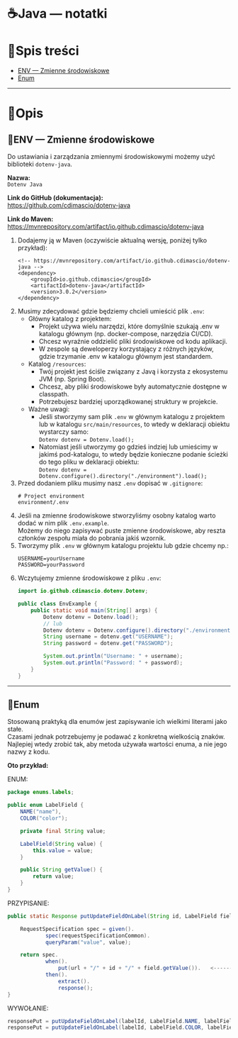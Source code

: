 # ☕Java — notatki

# 📑Spis treści

- [ENV — Zmienne środowiskowe](#env)
- [Enum](#enum)

---

# 📝Opis

## 📄ENV — Zmienne środowiskowe <a name="env"></a>

Do ustawiania i zarządzania zmiennymi środowiskowymi możemy użyć biblioteki `dotenv-java`.

**Nazwa:**  
`Dotenv Java`

**Link do GitHub (dokumentacja):**  
https://github.com/cdimascio/dotenv-java

**Link do Maven:**  
https://mvnrepository.com/artifact/io.github.cdimascio/dotenv-java

1. Dodajemy ją w Maven (oczywiście aktualną wersję, poniżej tylko przykład):
    ```maven
    <!-- https://mvnrepository.com/artifact/io.github.cdimascio/dotenv-java -->
    <dependency>
        <groupId>io.github.cdimascio</groupId>
        <artifactId>dotenv-java</artifactId>
        <version>3.0.2</version>
    </dependency>
    ```
2. Musimy zdecydować gdzie będziemy chcieli umieścić plik `.env`:
    - Główny katalog z projektem:
        - Projekt używa wielu narzędzi, które domyślnie szukają .env w katalogu głównym (np. docker-compose, narzędzia CI/CD).
        - Chcesz wyraźnie oddzielić pliki środowiskowe od kodu aplikacji.
        - W zespole są deweloperzy korzystający z różnych języków, gdzie trzymanie .env w katalogu głównym jest standardem.
    - Katalog `/resources`:
        - Twój projekt jest ściśle związany z Javą i korzysta z ekosystemu JVM (np. Spring Boot).
        - Chcesz, aby pliki środowiskowe były automatycznie dostępne w classpath.
        - Potrzebujesz bardziej uporządkowanej struktury w projekcie.
    - Ważne uwagi:
        - Jeśli stworzymy sam plik `.env` w głównym katalogu z projektem lub w katalogu `src/main/resources`, to wtedy
          w deklaracji obiektu wystarczy samo:  
          `Dotenv dotenv = Dotenv.load();`
        - Natomiast jeśli utworzymy go gdzieś indziej lub umieścimy w jakimś pod-katalogu, to wtedy będzie konieczne podanie
          ścieżki do tego pliku w deklaracji obiektu:  
          `Dotenv dotenv = Dotenv.configure().directory("./environment").load();`
3. Przed dodaniem pliku musimy nasz `.env` dopisać w `.gitignore`:
   ```gitignore
   # Project environment
   environment/.env
   ```
4. Jeśli na zmienne środowiskowe stworzyliśmy osobny katalog warto dodać w nim plik `.env.example`.  
   Możemy do niego zapisywać puste zmienne środowiskowe, aby reszta członków zespołu miała do pobrania jakiś wzornik.
5. Tworzymy plik `.env` w głównym katalogu projektu lub gdzie chcemy np.:
    ```.env
    USERNAME=yourUsername
    PASSWORD=yourPassword
    ```
6. Wczytujemy zmienne środowiskowe z pliku `.env`:
    ```java
    import io.github.cdimascio.dotenv.Dotenv;
    
    public class EnvExample {
        public static void main(String[] args) {
            Dotenv dotenv = Dotenv.load();
            // lub
            Dotenv dotenv = Dotenv.configure().directory("./environment").load();
            String username = dotenv.get("USERNAME");
            String password = dotenv.get("PASSWORD");
    
            System.out.println("Username: " + username);
            System.out.println("Password: " + password);
        }
    }
    ```

---

## 📄Enum <a name="enum"></a>

Stosowaną praktyką dla enumów jest zapisywanie ich wielkimi literami jako stałe.  
Czasami jednak potrzebujemy je podawać z konkretną wielkością znaków.  
Najlepiej wtedy zrobić tak, aby metoda używała wartości enuma, a nie jego nazwy z kodu.

**Oto przykład:**

ENUM:
```java
package enums.labels;

public enum LabelField {
    NAME("name"),
    COLOR("color");

    private final String value;

    LabelField(String value) {
        this.value = value;
    }

    public String getValue() {
        return value;
    }
}
```

PRZYPISANIE:
```java
public static Response putUpdateFieldOnLabel(String id, LabelField field, String value) {

    RequestSpecification spec = given().
            spec(requestSpecificationCommon).
            queryParam("value", value);

    return spec.
            when().
                put(url + "/" + id + "/" + field.getValue()).   <-----------------------
            then().
                extract().
                response();
}
```

WYWOŁANIE:
```java
responsePut = putUpdateFieldOnLabel(labelId, LabelField.NAME, labelFieldValue);
responsePut = putUpdateFieldOnLabel(labelId, LabelField.COLOR, labelFieldValue);
```
